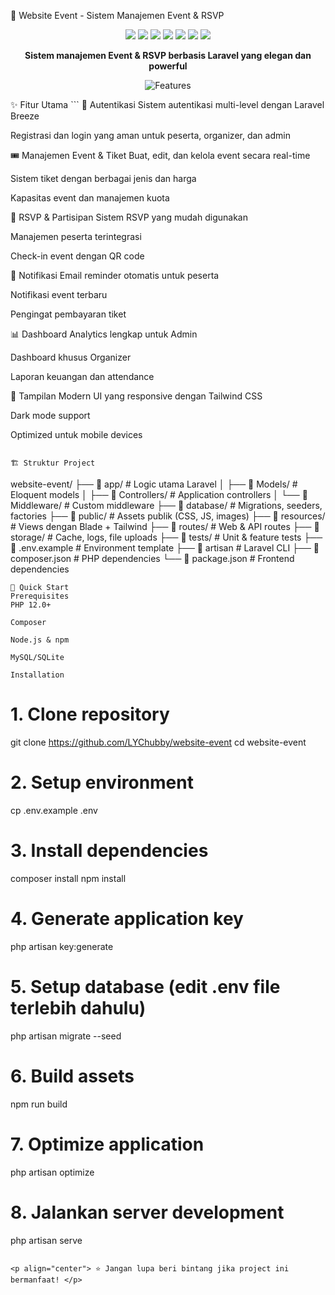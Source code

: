🎉 Website Event - Sistem Manajemen Event & RSVP
<p align="center"> <img src="https://img.shields.io/badge/Laravel-12.x-ff2d20?logo=laravel&logoColor=white" /> <img src="https://img.shields.io/badge/PHP-8.x-777BB4?logo=php&logoColor=white" /> <img src="https://img.shields.io/badge/Blade-TailwindCSS-38bdf8?logo=tailwindcss&logoColor=white" /> <img src="https://img.shields.io/badge/License-MIT-green" /> <img src="https://img.shields.io/github/issues/LYChubby/website-event" /> <img src="https://img.shields.io/github/forks/LYChubby/website-event" /> <img src="https://img.shields.io/github/stars/LYChubby/website-event" /> </p><p align="center"> <strong>Sistem manajemen Event & RSVP berbasis Laravel yang elegan dan powerful</strong> </p><p align="center"> <img src="https://readme-typing-svg.demolab.com?font=Fira+Code&weight=600&size=22&duration=4000&pause=1000&color=38BDF8&center=true&vCenter=true&width=500&lines=Mendukung+pendaftaran+event;Pembelian+tiket+online;Notifikasi+otomatis;Dashboard+Admin+%26+Organizer" alt="Features" /> </p>
✨ Fitur Utama
```
🔐 Autentikasi
Sistem autentikasi multi-level dengan Laravel Breeze

Registrasi dan login yang aman untuk peserta, organizer, dan admin

🎟️ Manajemen Event & Tiket
Buat, edit, dan kelola event secara real-time

Sistem tiket dengan berbagai jenis dan harga

Kapasitas event dan manajemen kuota

👥 RSVP & Partisipan
Sistem RSVP yang mudah digunakan

Manajemen peserta terintegrasi

Check-in event dengan QR code

📢 Notifikasi
Email reminder otomatis untuk peserta

Notifikasi event terbaru

Pengingat pembayaran tiket

📊 Dashboard
Analytics lengkap untuk Admin

Dashboard khusus Organizer

Laporan keuangan dan attendance

🎨 Tampilan Modern
UI yang responsive dengan Tailwind CSS

Dark mode support

Optimized untuk mobile devices
```

🏗️ Struktur Project
```
website-event/
├── 📂 app/                 # Logic utama Laravel
│   ├── 📂 Models/         # Eloquent models
│   ├── 📂 Controllers/    # Application controllers
│   └── 📂 Middleware/     # Custom middleware
├── 📂 database/           # Migrations, seeders, factories
├── 📂 public/            # Assets publik (CSS, JS, images)
├── 📂 resources/         # Views dengan Blade + Tailwind
├── 📂 routes/            # Web & API routes
├── 📂 storage/           # Cache, logs, file uploads
├── 📂 tests/             # Unit & feature tests
├── 📜 .env.example       # Environment template
├── 📜 artisan            # Laravel CLI
├── 📜 composer.json      # PHP dependencies
└── 📜 package.json       # Frontend dependencies
```
🚀 Quick Start
Prerequisites
PHP 12.0+

Composer

Node.js & npm

MySQL/SQLite

Installation
```
# 1. Clone repository
git clone https://github.com/LYChubby/website-event
cd website-event

# 2. Setup environment
cp .env.example .env

# 3. Install dependencies
composer install
npm install

# 4. Generate application key
php artisan key:generate

# 5. Setup database (edit .env file terlebih dahulu)
php artisan migrate --seed

# 6. Build assets
npm run build

# 7. Optimize application
php artisan optimize

# 8. Jalankan server development
php artisan serve
```

<p align="center"> ⭐ Jangan lupa beri bintang jika project ini bermanfaat! </p>

